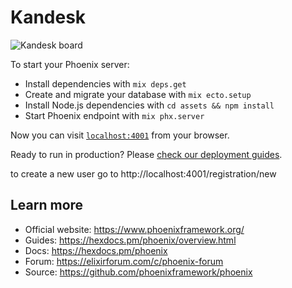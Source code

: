 # Kandesk

![Kandesk board](https://raw.githubusercontent.com/seb3s/kandesk/master/assets/static/images/kandesk.board.png)

To start your Phoenix server:

  * Install dependencies with `mix deps.get`
  * Create and migrate your database with `mix ecto.setup`
  * Install Node.js dependencies with `cd assets && npm install`
  * Start Phoenix endpoint with `mix phx.server`

Now you can visit [`localhost:4001`](http://localhost:4001) from your browser.

Ready to run in production? Please [check our deployment guides](https://hexdocs.pm/phoenix/deployment.html).

to create a new user go to http://localhost:4001/registration/new

## Learn more

  * Official website: https://www.phoenixframework.org/
  * Guides: https://hexdocs.pm/phoenix/overview.html
  * Docs: https://hexdocs.pm/phoenix
  * Forum: https://elixirforum.com/c/phoenix-forum
  * Source: https://github.com/phoenixframework/phoenix
